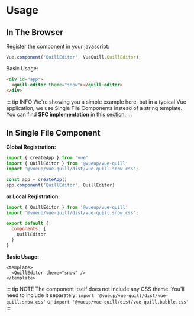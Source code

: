 # Usage

## In The Browser

Register the component in your javascript:

```js
Vue.component('QuillEditor', VueQuill.QuillEditor);
```

Basic Usage:

``` html
<div id="app">
  <quill-editor theme="snow"></quill-editor>
</div>
```
::: tip INFO
We're showing you a simple example here, but in a typical Vue application, we use Single File Components instead of a string template. You can find **SFC implementation** in [this section](usage.md#in-single-file-component).
:::

## In Single File Component

**Global Registration:**

``` javascript
import { createApp } from 'vue'
import { QuillEditor } from '@vueup/vue-quill'
import '@vueup/vue-quill/dist/vue-quill.snow.css';

const app = createApp()
app.component('QuillEditor', QuillEditor)
```

**or Local Registration:**

``` javascript
import { QuillEditor } from '@vueup/vue-quill'
import '@vueup/vue-quill/dist/vue-quill.snow.css';

export default {
  components: {
    QuillEditor
  }
}
```

**Basic Usage:**

``` vue
<template>
  <QuillEditor theme="snow" />
</template>
```

::: tip NOTE
The component itself does not include any CSS theme. You'll need to include it separately:
`import '@vueup/vue-quill/dist/vue-quill.snow.css'` or `import '@vueup/vue-quill/dist/vue-quill.bubble.css'`
:::
